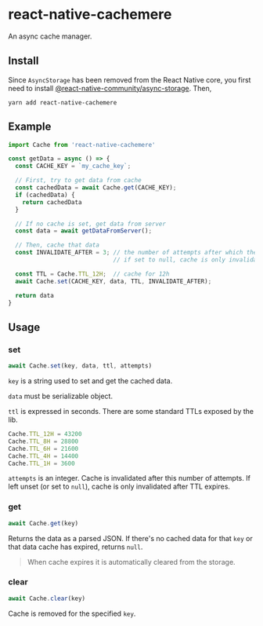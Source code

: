 # react-native-cachemere

An async cache manager.

## Install
Since `AsyncStorage` has been removed from the React Native core, you first need to install [@react-native-community/async-storage](https://github.com/react-native-community/async-storage). Then,
```
yarn add react-native-cachemere
```

## Example
```js
import Cache from 'react-native-cachemere'

const getData = async () => {
  const CACHE_KEY = `my_cache_key`;

  // First, try to get data from cache
  const cachedData = await Cache.get(CACHE_KEY);
  if (cachedData) {
    return cachedData
  }

  // If no cache is set, get data from server
  const data = await getDataFromServer();

  // Then, cache that data  
  const INVALIDATE_AFTER = 3; // the number of attempts after which the cache is invalidated
                              // if set to null, cache is only invalidated after TTL expires

  const TTL = Cache.TTL_12H;  // cache for 12h
  await Cache.set(CACHE_KEY, data, TTL, INVALIDATE_AFTER);

  return data
}
```

## Usage
### set
```js
await Cache.set(key, data, ttl, attempts)
```
`key` is a string used to set and get the cached data.

`data` must be serializable object.

`ttl` is expressed in seconds. There are some standard TTLs exposed by the lib.
```js
Cache.TTL_12H = 43200
Cache.TTL_8H = 28800
Cache.TTL_6H = 21600
Cache.TTL_4H = 14400
Cache.TTL_1H = 3600
```

`attempts` is an integer. Cache is invalidated after this number of attempts. If left unset (or set to `null`), cache is only invalidated after TTL expires.

### get
```js
await Cache.get(key)
```
Returns the data as a parsed JSON. If there's no cached data for that `key` or that data cache has expired, returns `null`.

> When cache expires it is automatically cleared from the storage.

### clear
```js
await Cache.clear(key)
```
Cache is removed for the specified `key`.
